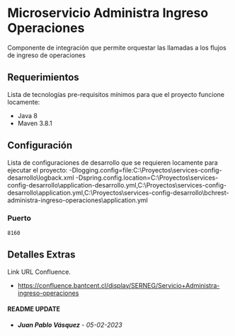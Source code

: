 # Microservicio Administra Ingreso Operaciones
Componente de integración que permite orquestar las llamadas a los flujos de ingreso de operaciones
## Requerimientos
Lista de tecnologías pre-requisitos mínimos para que el proyecto funcione locamente:
- Java 8
- Maven 3.8.1
## Configuración
Lista de configuraciones de desarrollo que se requieren locamente para ejecutar el proyecto:
-Dlogging.config=file:C:\Proyectos\services-config-desarrollo\logback.xml
-Dspring.config.location=C:\Proyectos\services-config-desarrollo\application-desarrollo.yml,C:\Proyectos\services-config-desarrollo\application.yml,C:\Proyectos\services-config-desarrollo\bchrest-administra-ingreso-operaciones\application.yml
### Puerto
    8160
## Detalles Extras
Link URL Confluence.
- https://confluence.bantcent.cl/display/SERNEG/Servicio+Administra-ingreso-operaciones
#### README UPDATE
* ***Juan Pablo Vásquez*** - *05-02-2023*